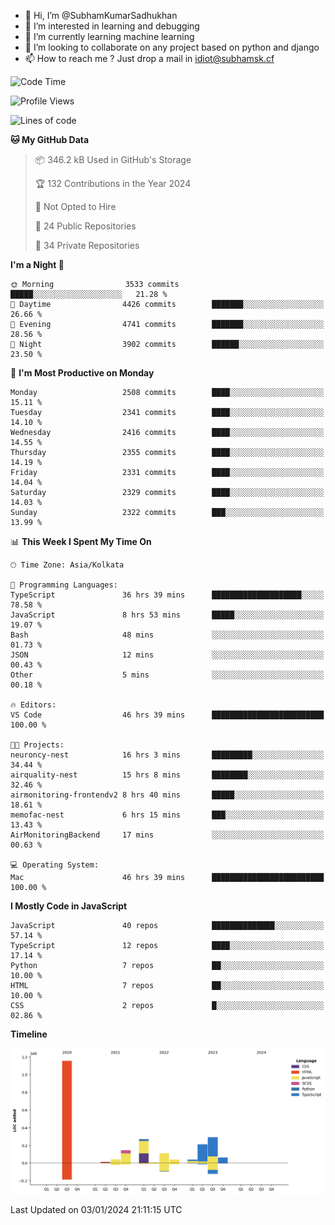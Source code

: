 - 👋 Hi, I’m @SubhamKumarSadhukhan
- 👀 I’m interested in learning and debugging
- 🌱 I’m currently learning machine learning
- 💞️ I’m looking to collaborate on any project based on python and django
- 📫 How to reach me ?
      Just drop a mail in idiot@subhamsk.cf

<!---
SubhamKumarSadhukhan/SubhamKumarSadhukhan is a ✨ special ✨ repository because its `README.md` (this file) appears on your GitHub profile.
You can click the Preview link to take a look at your changes.
--->


<!--START_SECTION:waka-->
![Code Time](http://img.shields.io/badge/Code%20Time-1%2C838%20hrs%2032%20mins-blue)

![Profile Views](http://img.shields.io/badge/Profile%20Views-0-blue)

![Lines of code](https://img.shields.io/badge/From%20Hello%20World%20I%27ve%20Written-2.4%20million%20lines%20of%20code-blue)

**🐱 My GitHub Data** 

> 📦 346.2 kB Used in GitHub's Storage 
 > 
> 🏆 132 Contributions in the Year 2024
 > 
> 🚫 Not Opted to Hire
 > 
> 📜 24 Public Repositories 
 > 
> 🔑 34 Private Repositories 
 > 
**I'm a Night 🦉** 

```text
🌞 Morning                3533 commits        █████░░░░░░░░░░░░░░░░░░░░   21.28 % 
🌆 Daytime                4426 commits        ███████░░░░░░░░░░░░░░░░░░   26.66 % 
🌃 Evening                4741 commits        ███████░░░░░░░░░░░░░░░░░░   28.56 % 
🌙 Night                  3902 commits        ██████░░░░░░░░░░░░░░░░░░░   23.50 % 
```
📅 **I'm Most Productive on Monday** 

```text
Monday                   2508 commits        ████░░░░░░░░░░░░░░░░░░░░░   15.11 % 
Tuesday                  2341 commits        ████░░░░░░░░░░░░░░░░░░░░░   14.10 % 
Wednesday                2416 commits        ████░░░░░░░░░░░░░░░░░░░░░   14.55 % 
Thursday                 2355 commits        ████░░░░░░░░░░░░░░░░░░░░░   14.19 % 
Friday                   2331 commits        ████░░░░░░░░░░░░░░░░░░░░░   14.04 % 
Saturday                 2329 commits        ████░░░░░░░░░░░░░░░░░░░░░   14.03 % 
Sunday                   2322 commits        ███░░░░░░░░░░░░░░░░░░░░░░   13.99 % 
```


📊 **This Week I Spent My Time On** 

```text
🕑︎ Time Zone: Asia/Kolkata

💬 Programming Languages: 
TypeScript               36 hrs 39 mins      ████████████████████░░░░░   78.58 % 
JavaScript               8 hrs 53 mins       █████░░░░░░░░░░░░░░░░░░░░   19.07 % 
Bash                     48 mins             ░░░░░░░░░░░░░░░░░░░░░░░░░   01.73 % 
JSON                     12 mins             ░░░░░░░░░░░░░░░░░░░░░░░░░   00.43 % 
Other                    5 mins              ░░░░░░░░░░░░░░░░░░░░░░░░░   00.18 % 

🔥 Editors: 
VS Code                  46 hrs 39 mins      █████████████████████████   100.00 % 

🐱‍💻 Projects: 
neuroncy-nest            16 hrs 3 mins       █████████░░░░░░░░░░░░░░░░   34.44 % 
airquality-nest          15 hrs 8 mins       ████████░░░░░░░░░░░░░░░░░   32.46 % 
airmonitoring-frontendv2 8 hrs 40 mins       █████░░░░░░░░░░░░░░░░░░░░   18.61 % 
memofac-nest             6 hrs 15 mins       ███░░░░░░░░░░░░░░░░░░░░░░   13.43 % 
AirMonitoringBackend     17 mins             ░░░░░░░░░░░░░░░░░░░░░░░░░   00.63 % 

💻 Operating System: 
Mac                      46 hrs 39 mins      █████████████████████████   100.00 % 
```

**I Mostly Code in JavaScript** 

```text
JavaScript               40 repos            ██████████████░░░░░░░░░░░   57.14 % 
TypeScript               12 repos            ████░░░░░░░░░░░░░░░░░░░░░   17.14 % 
Python                   7 repos             ██░░░░░░░░░░░░░░░░░░░░░░░   10.00 % 
HTML                     7 repos             ██░░░░░░░░░░░░░░░░░░░░░░░   10.00 % 
CSS                      2 repos             █░░░░░░░░░░░░░░░░░░░░░░░░   02.86 % 
```



**Timeline**

![Lines of Code chart](https://raw.githubusercontent.com/SubhamKumarSadhukhan/SubhamKumarSadhukhan/main/assets/bar_graph.png)


 Last Updated on 03/01/2024 21:11:15 UTC
<!--END_SECTION:waka-->
